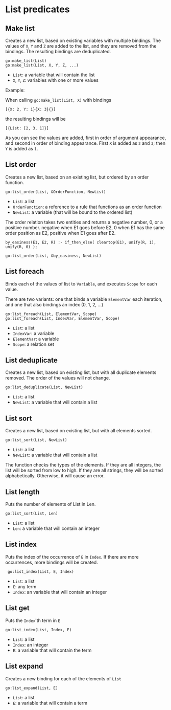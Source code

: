 # List predicates

## Make list

Creates a new list, based on existing variables with multiple bindings. The values of `X`, `Y` and `Z` are added to the list, and they are removed from the bindings. The resulting bindings are deduplicated.

    go:make_list(List)
    go:make_list(List, X, Y, Z, ...)
    
* `List`: a variable that will contain the list
* `X`, `Y`, `Z`: variables with one or more values

Example: 

When calling `go:make_list(List, X)` with bindings 

    [{X: 2, Y: 1}{X: 3}{}] 

the resulting bindings will be

    [{List: [2, 3, 1]}]
    
As you can see the values are added, first in order of argument appearance, and second in order of binding appearance. First `X` is added as `2` and `3`; then `Y` is added as `1`.

## List order

Creates a new list, based on an existing list, but ordered by an order function.

    go:list_order(List, &OrderFunction, NewList)
    
* `List`: a list
* `OrderFunction`: a reference to a rule that functions as an order function
* `NewList`: a variable (that will be bound to the ordered list)

The order relation takes two entities and returns a negative number, 0, or a positive number. negative when E1 goes before E2, 0 when E1 has the same order position as E2, positive when E1 goes after E2.    
    
    by_easiness(E1, E2, R) :- if_then_else( cleartop(E1), unify(R, 1), unify(R, 0) );
    
    go:list_order(List, &by_easiness, NewList)

## List foreach

Binds each of the values of list to `Variable`, and executes `Scope` for each value.

There are two variants: one that binds a variable `ElementVar` each iteration, and one that also bindings an index (0, 1, 2, ...) 

    go:list_foreach(List, ElementVar, Scope)
    go:list_foreach(List, IndexVar, ElementVar, Scope)
    
* `List`: a list
* `IndexVar`: a variable
* `ElementVar`: a variable
* `Scope`: a relation set

## List deduplicate

Creates a new list, based on existing list, but with all duplicate elements removed. The order of the values will not change.

    go:list_deduplicate(List, NewList)
    
* `List`: a list
* `NewList`: a variable that will contain a list

## List sort

Creates a new list, based on existing list, but with all elements sorted. 

    go:list_sort(List, NewList)
    
* `List`: a list
* `NewList`: a variable that will contain a list

The function checks the types of the elements. If they are all integers, the list will be sorted from low to high. If they are all strings, they will be sorted alphabetically. Otherwise, it will cause an error.

## List length

Puts the number of elements of List in Len. 

    go:list_sort(List, Len)
    
* `List`: a list
* `Len`: a variable that will contain an integer
 
## List index
 
Puts the index of the occurrence of `E` in `Index`. If there are more occurrences, more bindings will be created. 
 
     go:list_index(List, E, Index)
     
* `List`: a list
* `E`: any term
* `Index`: an variable that will contain an integer
 
## List get
 
Puts the `Index`'th term in `E` 
 
    go:list_index(List, Index, E)
     
* `List`: a list
* `Index`: an integer
* `E`: a variable that will contain the term

## List expand

Creates a new binding for each of the elements of `List`

    go:list_expand(List, E)
    
* `List`: a list
* `E`: a variable that will contain a term

